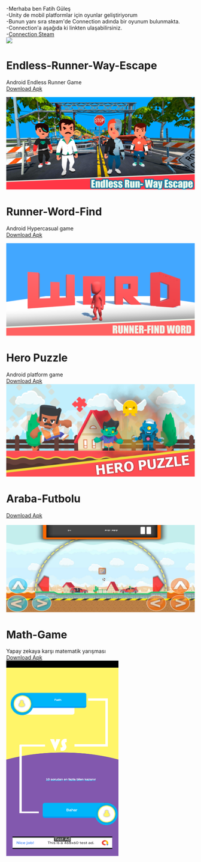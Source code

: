 -Merhaba ben Fatih Güleş<br>
-Unity de mobil platformlar için oyunlar geliştiriyorum<br>
-Bunun yanı sıra steam'de Connection adında bir oyunum bulunmakta.<br>
-Connection'a aşağıda ki linkten ulaşabilirsiniz.<br>
-<a href="https://store.steampowered.com/app/1769730/Connection/">Connection Steam</a><br>
<img src="https://cdn.cloudflare.steamstatic.com/steam/apps/1769730/header.jpg?t=1632912311"/>

# Endless-Runner-Way-Escape
Android Endless Runner Game<br>
<a href="https://github.com/fatihgules/Endless-Runner-Way-Escape/raw/main/Apk/Endless-Runner-Way-Escape.apk">Download Apk</a>

<img src="https://github.com/fatihgules/Endless-Runner-Way-Escape/blob/main/1024.png?raw=true">


# Runner-Word-Find
Android Hypercasual game<br>
<a href="https://github.com/fatihgules/Runner-Word-Find/raw/main/Apk/Runner-Word%20Find.apk">Download Apk</a>

<img src="https://github.com/fatihgules/Runner-Word-Find/blob/main/1024-500.png?raw=true">



# Hero Puzzle<br>
Android platform game <br> <a href="https://github.com/fatihgules/Hero-Puzzle-Mobile/raw/main/Apk/Hero_Puzzle.apk">Download Apk</a><br>
<img src="https://raw.githubusercontent.com/fatihgules/Hero-Puzzle-Mobile/main/G_PLAY_COVER.png"/>

# Araba-Futbolu
<a href="https://github.com/fatihgules/Araba-Futbolu/raw/main/araba_futbolu_setup.apk">Download Apk</a>
<br>
<br>
<img src="https://raw.githubusercontent.com/fatihgules/Araba-Futbolu/main/img/araba-futbolu.jpg?token=ANVK7JACIXYZDLAENEAR2DTBPA6Q4"/>


# Math-Game
Yapay zekaya karşı matematik yarışması<br>
<a href="https://github.com/fatihgules/Math-Game/raw/main/Apk/matemaik_oyunu.apk">Download Apk</a><br>
<img width="300" height="520"  src="https://raw.githubusercontent.com/fatihgules/Math-Game/main/Screenshot/Screenshot_20211011-035334.png?token=ANVK7JC4QPN4JRNJDYQRMJTBMOH62"/>




<!---
fatihgules/fatihgules is a ✨ special ✨ repository because its `README.md` (this file) appears on your GitHub profile.
You can click the Preview link to take a look at your changes.
--->
